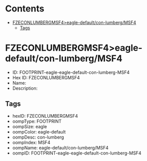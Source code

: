



Contents
========

* [FZECONLUMBERGMSF4>eagle-default/con-lumberg/MSF4](#fzeconlumbergmsf4eagle-defaultcon-lumbergmsf4)
	* [Tags](#tags)

# FZECONLUMBERGMSF4>eagle-default/con-lumberg/MSF4

- ID: FOOTPRINT-eagle-eagle-default-con-lumberg-MSF4
- Hex ID: FZECONLUMBERGMSF4
- Name: 
- Description: 

## Tags

- hexID: FZECONLUMBERGMSF4
- oompType: FOOTPRINT
- oompSize: eagle
- oompColor: eagle-default
- oompDesc: con-lumberg
- oompIndex: MSF4
- oompName: eagle-default/con-lumberg/MSF4
- oompID: FOOTPRINT-eagle-eagle-default-con-lumberg-MSF4
